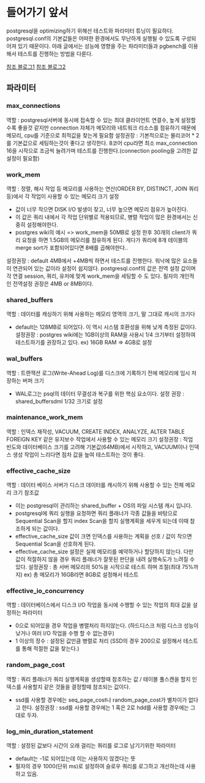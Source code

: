 # 들어가기 앞서
postgresql을 optimizing하기 위해선 테스트와 파라미터 튜닝이 필요하다. postgresql.conf의 기본값들은 어떠한 환경에서도 무난하게 실행될 수 있도록 구성되어져 있기 때문이다.
아래 글에서는 성능에 영향을 주는 파라미터들과 pgbench를 이용해서 테스트를 진행하는 방법을 다룬다.

[참조 블로그1](https://vladmihalcea.com/postgresql-performance-tuning-settings/)
[참조 블로그2](https://www.enterprisedb.com/postgres-tutorials/comprehensive-guide-how-tune-database-parameters-and-configuration-postgresql)


## 파라미터

### max_connections
역할 : postgresql서버에 동시에 접속할 수 있는 최대 클라이언트 연결수, 높게 설정할수록 좋을것 같지만 connection 자체가 메모리와 네트워크 리소스를 점유하기 때문에 메모리, cpu를 기준으로 최적값을 찾는게 필요함
설정권장 : 기본적으로는 물리코어 * 2 를 기본값으로 세팅하는것이 좋다고 생각한다. 8코어 cpu라면 최소 max_connection 16을 시작으로 조금씩 늘려가며 테스트를 진행한다.(connection pooling을 고려한 값 설정이 필요함)

### work_mem
역할 : 정렬, 해시 작업 등 메모리를 사용하는 연산(ORDER BY, DISTINCT, JOIN 쿼리 등)에서 각 작업이 사용할 수 있는 메모리 크기 설정
- 값이 너무 작으면 DISK I/O 발생이 잦고, 너무 높으면 메모리 점유가 높아진다.
- 이 값은 쿼리 내에서 각 작업 단위별로 적용되므로, 병렬 작업이 많은 환경에서는 신중히 설정해야한다.
- postgres wiki의 예시 => work_mem을 50MB로 설정 한후 30개의 client가 쿼리 요청을 하면 1.5GB의 메모리를 점유하게 된다. 게다가 쿼리에 8개 테이블의 merge sort가 포함되어있다면 8배를 곱해야한다..

설정권장 : default 4MB에서 +4MB씩 하면서 테스트를 진행한다. 워낙에 많은 요소들이 연관되어 있는 값이라 설정이 쉽지않다. postgresql.conf의 값은 전역 설정 값이며 각 연결 session, 쿼리, 유저에 맞게 work_mem을 세팅할 수 도 있다. 필자의 개인적인 전역설정 권장은 4MB or 8MB이다.

### shared_buffers
역할 : 데이터를 캐싱하기 위해 사용하는 메모리 영역의 크기, 말 그대로 캐시의 크기다
- default는 128MB로 되어있다. 이 역시 시스템 호환성을 위해 낮게 측정된 값이다.
설정권장 : postgres wiki에는 1GB이상의 RAM을 사용시 1/4 크기부터 설정하여 테스트하기를 권장하고 있다. ex) 16GB RAM => 4GB로 설정

### wal_buffers
역할 : 트랜잭션 로그(Write-Ahead Log)를 디스크에 기록하기 전에 메모리에 임시 저장하는 버퍼 크기
- WAL로그는 psql의 데이터 무결성과 복구를 위한 핵심 요소이다.
설정 권장 : shared_buffersdml 1/32 크기로 설정

### maintenance_work_mem
역할 : 인덱스 재작성, VACUUM, CREATE INDEX, ANALYZE, ALTER TABLE FOREIGN KEY 같은 유지보수 작업에서 사용할 수 있는 메모리 크기
설정권장 : 작업 빈도와 데이터베이스 크기를 고려해 기본값(64MB)에서 시작하고, VACUUM이나 인덱스 생성 작업이 느리다면 점차 값을 높여 테스트하는 것이 좋다.

### effective_cache_size
역할 : 데이터 베이스 서버가 디스크 데이터를 캐시하기 위해 사용할 수 있는 전체 메모리 크기 참조값 
- 이는 postgresql이 관리하는 shared_buffer + OS의 파일 시스템 캐시 입니다.
- postgresql에 쿼리 실행을 요청하면 쿼리 플래너가 각종 값들을 바탕으로 Sequential Scan을 할지 index Scan을 할지 실행계획을 세우게 되는데 이때 참조하게 되는 값이다.
- effective_cache_size 값이 크면 인덱스를 사용하는 계획을 선호 / 값이 작으면 Sequential Scan을 선호하게 된다.
- effective_cache_size 설정은 실제 메모리를 예약하거나 할당하지 않는다. 다만 값이 적절하지 않을 경우 쿼리 플래너가 잘못된 판단을 내려 실행속도가 느려질 수 있다.
설정권장 : 총 서버 메모리의 50%을 시작으로 테스트 하며 조절(최대 75%까지) ex) 총 메모리가 16GB라면 8GB로 설정해서 테스트

### effective_io_concurrency
역할 : 데이터베이스에서 디스크 I/O 작업을 동시에 수행할 수 있는 작업의 최대 값을 설정하는 파라미터
- 0으로 되어있을 경우 작업을 병렬처리 하지않는다. (하드디스크 처럼 디스크 성능이 낮거나 여러 I/O 작업을 수행 할 수 없는경우)
- 1 이상의 정수 : 설정된 값만큼 병렬로 처리 (SSD의 경우 200으로 설정해서 테스트를 통해 적절한 값을 찾는다.)

### random_page_cost
역할 : 쿼리 플래너가 쿼리 실행계획을 생성할때 참조하는 값 / 테이블 풀스캔을 할지 인덱스를 사용할지 같은 것들을 결정할때 참조되는 값이다.
- ssd를 사용할 경우에는 seq_page_cost나 random_page_cost가 별차이가 없다고 한다.
설정권장 : ssd를 사용할 경우에는 1 혹은 2로 hdd를 사용할 경우에는 그대로 두자.

### log_min_duration_statement 
역할 : 설정된 값보다 시간이 오래 걸리는 쿼리를 로그로 남기기위한 파라미터
- default는 -1로 되어있는데 이는 사용하지 않겠다는 뜻
- 필자의 경우 1000(단위 ms)로 설정하여 슬로우 쿼리를 로그하고 개선하는데 사용하고 있음.
